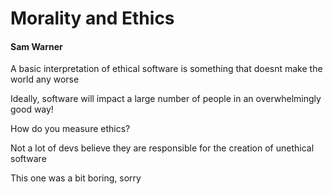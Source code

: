 # Morality and Ethics
#### Sam Warner

A basic interpretation of ethical software is something that doesnt make the world any worse

Ideally, software will impact a large number of people in an overwhelmingly good way!

How do you measure ethics?

Not a lot of devs believe they are responsible for the creation of unethical software

This one was a bit boring, sorry
